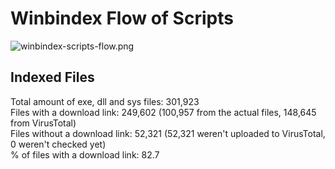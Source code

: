 # Winbindex Flow of Scripts

![winbindex-scripts-flow.png](winbindex-scripts-flow.png)

## Indexed Files

<!--FileStats-->
Total amount of exe, dll and sys files: 301,923  
Files with a download link: 249,602 (100,957 from the actual files, 148,645 from VirusTotal)  
Files without a download link: 52,321 (52,321 weren't uploaded to VirusTotal, 0 weren't checked yet)  
% of files with a download link: 82.7  
<!--/FileStats-->
